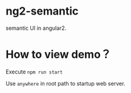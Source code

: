 # ng2-semantic
semantic UI in angular2.

# How to view demo？

Execute ``npm run start``

Use ``anywhere`` in root path to startup web server.
